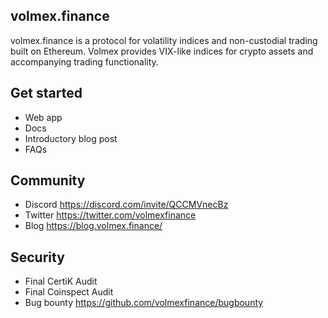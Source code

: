## volmex.finance

volmex.finance is a protocol for volatility indices and non-custodial trading built on Ethereum. Volmex provides VIX-like indices for crypto assets and accompanying trading functionality.


## Get started

- Web app
- Docs
- Introductory blog post
- FAQs

## Community 

- Discord https://discord.com/invite/QCCMVnecBz
- Twitter https://twitter.com/volmexfinance
- Blog https://blog.volmex.finance/

## Security

- Final CertiK Audit
- Final Coinspect Audit
- Bug bounty https://github.com/volmexfinance/bugbounty

